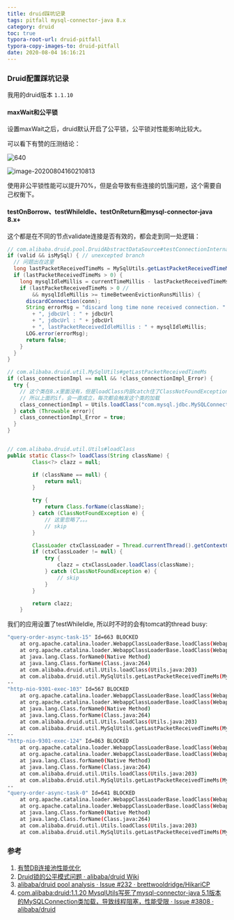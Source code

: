 ```yaml
---
title: druid踩坑记录
tags: pitfall mysql-connector-java 8.x
category: druid
toc: true
typora-root-url: druid-pitfall
typora-copy-images-to: druid-pitfall
date: 2020-08-04 16:16:21
---
```






### Druid配置踩坑记录

我用的druid版本 `1.1.10`

#### maxWait和公平锁

设置maxWait之后，druid默认开启了公平锁，公平锁对性能影响比较大。

可以看下有赞的压测结论：

![640](/640.png)

![image-20200804160210813](/image-20200804160210813.png)

使用非公平锁性能可以提升70%，但是会导致有些连接的饥饿问题，这个需要自己权衡下。

#### testOnBorrow、testWhileIdle、testOnReturn和mysql-connector-java 8.x+

这个都是在不同的节点validate连接是否有效的，都会走到同一处逻辑：

```java
// com.alibaba.druid.pool.DruidAbstractDataSource#testConnectionInternal(com.alibaba.druid.pool.DruidConnectionHolder, java.sql.Connection)
if (valid && isMySql) { // unexcepted branch
  // 问题出在这里
  long lastPacketReceivedTimeMs = MySqlUtils.getLastPacketReceivedTimeMs(conn);
  if (lastPacketReceivedTimeMs > 0) {
    long mysqlIdleMillis = currentTimeMillis - lastPacketReceivedTimeMs;
    if (lastPacketReceivedTimeMs > 0 //
        && mysqlIdleMillis >= timeBetweenEvictionRunsMillis) {
      discardConnection(conn);
      String errorMsg = "discard long time none received connection. "
        + ", jdbcUrl : " + jdbcUrl
        + ", jdbcUrl : " + jdbcUrl
        + ", lastPacketReceivedIdleMillis : " + mysqlIdleMillis;
      LOG.error(errorMsg);
      return false;
    }
  }
}

// com.alibaba.druid.util.MySqlUtils#getLastPacketReceivedTimeMs
if (class_connectionImpl == null && !class_connectionImpl_Error) {
  try {
    // 这个类在8.x里面没有，但是loadClass内部catch住了ClassNotFoundException, 而且ignore了
    // 所以上面的if，会一直成立，每次都会触发这个类的加载
    class_connectionImpl = Utils.loadClass("com.mysql.jdbc.MySQLConnection");
  } catch (Throwable error){
    class_connectionImpl_Error = true;
  }
}


// com.alibaba.druid.util.Utils#loadClass
public static Class<?> loadClass(String className) {
        Class<?> clazz = null;

        if (className == null) {
            return null;
        }

        try {
            return Class.forName(className);
        } catch (ClassNotFoundException e) {
          	// 这里忽略了。。。
            // skip
        }

        ClassLoader ctxClassLoader = Thread.currentThread().getContextClassLoader();
        if (ctxClassLoader != null) {
            try {
                clazz = ctxClassLoader.loadClass(className);
            } catch (ClassNotFoundException e) {
                // skip
            }
        }

        return clazz;
    }
```

我们的应用设置了testWhileIdle, 所以时不时的会有tomcat的thread busy:

```bash
"query-order-async-task-15" Id=663 BLOCKED
	at org.apache.catalina.loader.WebappClassLoaderBase.loadClass(WebappClassLoaderBase.java:1152)
	at org.apache.catalina.loader.WebappClassLoaderBase.loadClass(WebappClassLoaderBase.java:1119)
	at java.lang.Class.forName0(Native Method)
	at java.lang.Class.forName(Class.java:264)
	at com.alibaba.druid.util.Utils.loadClass(Utils.java:203)
	at com.alibaba.druid.util.MySqlUtils.getLastPacketReceivedTimeMs(MySqlUtils.java:351)
--
"http-nio-9301-exec-103" Id=567 BLOCKED
	at org.apache.catalina.loader.WebappClassLoaderBase.loadClass(WebappClassLoaderBase.java:1152)
	at org.apache.catalina.loader.WebappClassLoaderBase.loadClass(WebappClassLoaderBase.java:1119)
	at java.lang.Class.forName0(Native Method)
	at java.lang.Class.forName(Class.java:264)
	at com.alibaba.druid.util.Utils.loadClass(Utils.java:203)
	at com.alibaba.druid.util.MySqlUtils.getLastPacketReceivedTimeMs(MySqlUtils.java:351)
--
"http-nio-9301-exec-124" Id=863 BLOCKED
	at org.apache.catalina.loader.WebappClassLoaderBase.loadClass(WebappClassLoaderBase.java:1152)
	at org.apache.catalina.loader.WebappClassLoaderBase.loadClass(WebappClassLoaderBase.java:1119)
	at java.lang.Class.forName0(Native Method)
	at java.lang.Class.forName(Class.java:264)
	at com.alibaba.druid.util.Utils.loadClass(Utils.java:203)
	at com.alibaba.druid.util.MySqlUtils.getLastPacketReceivedTimeMs(MySqlUtils.java:351)
--
"query-order-async-task-0" Id=641 BLOCKED
	at org.apache.catalina.loader.WebappClassLoaderBase.loadClass(WebappClassLoaderBase.java:1152)
	at org.apache.catalina.loader.WebappClassLoaderBase.loadClass(WebappClassLoaderBase.java:1119)
	at java.lang.Class.forName0(Native Method)
	at java.lang.Class.forName(Class.java:264)
	at com.alibaba.druid.util.Utils.loadClass(Utils.java:203)
	at com.alibaba.druid.util.MySqlUtils.getLastPacketReceivedTimeMs(MySqlUtils.java:351)
```



### 参考

1. [有赞DB连接池性能优化](https://mp.weixin.qq.com/s/RaiU9_ioWHvomZLLKuSuGw)
2. [Druid锁的公平模式问题 · alibaba/druid Wiki](https://github.com/alibaba/druid/wiki/Druid%E9%94%81%E7%9A%84%E5%85%AC%E5%B9%B3%E6%A8%A1%E5%BC%8F%E9%97%AE%E9%A2%98)
3. [alibaba/druid pool analysis · Issue #232 · brettwooldridge/HikariCP](https://github.com/brettwooldridge/HikariCP/issues/232)
4. [com.alibaba:druid:1.1.20 MysqlUtils写死了mysql-connector-java 5.1版本的MySQLConnection类加载，导致线程阻塞，性能受限 · Issue #3808 · alibaba/druid](https://github.com/alibaba/druid/issues/3808)

